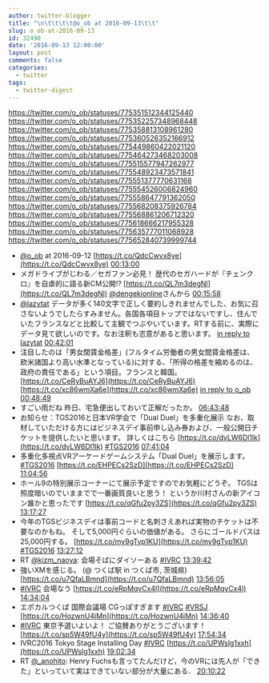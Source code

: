 ```yaml
---
author: twitter-blogger
title: "\n\t\t\t\t@o_ob at 2016-09-13\t\t"
slug: o_ob-at-2016-09-13
id: 32490
date: '2016-09-13 12:00:00'
layout: post
comments: false
categories:
  - twitter
tags:
  - twitter-digest
---
```


https://twitter.com/o_ob/statuses/775351512344125440 https://twitter.com/o_ob/statuses/775352257348968448 https://twitter.com/o_ob/statuses/775358813108961280 https://twitter.com/o_ob/statuses/775360526352166912 https://twitter.com/o_ob/statuses/775449860422021120 https://twitter.com/o_ob/statuses/775464273468203008 https://twitter.com/o_ob/statuses/775515577947262977 https://twitter.com/o_ob/statuses/775548923473571841 https://twitter.com/o_ob/statuses/775551377770631168 https://twitter.com/o_ob/statuses/775554526006824960 https://twitter.com/o_ob/statuses/775558647791362050 https://twitter.com/o_ob/statuses/775568208375926784 https://twitter.com/o_ob/statuses/775568861206712320 https://twitter.com/o_ob/statuses/775618666217955328 https://twitter.com/o_ob/statuses/775635777011068928 https://twitter.com/o_ob/statuses/775652840739999744  

*   [@o_ob](https://twitter.com/o_ob) at 2016-09-12 [https://t.co/QdcCwvx8ye](https://t.co/QdcCwvx8ye) [00:13:00](https://twitter.com/o_ob/statuses/775351512344125440)
*   メガドライブがじわる／セガファン必見！ 歴代のセガハードが『チェンクロ』を自虐的に語る新CM公開!? [https://t.co/QL7m3degNl](https://t.co/QL7m3degNl) [@dengekionline](https://twitter.com/dengekionline)さんから [00:15:58](https://twitter.com/o_ob/statuses/775352257348968448)
*   [@lazytat](https://twitter.com/lazytat) データが多く140文字で正しく要約しきれませんでした、お気に召さないようでしたらすみません。各国各項目トップではないですし、住んでいたフランスなどと比較して主観でつぶやいています。RTする前に、実際にデータ見て欲しいのです。なお注釈も恣意があると思います。 [in reply to lazytat](https://twitter.com/lazytat/statuses/775334854640545794) [00:42:01](https://twitter.com/o_ob/statuses/775358813108961280)
*   注目したのは「男女間賃金格差」(フルタイム労働者の男女間賃金格差は、欧米諸国より高い水準となっている)に対する、「所得の格差を縮めるのは、政府の責任である」という項目。フランスと韓国。 [https://t.co/CeRyBuAYJ6](https://t.co/CeRyBuAYJ6) [https://t.co/xc86wmXa6e](https://t.co/xc86wmXa6e) [in reply to o_ob](https://twitter.com/o_ob/statuses/775004138983653377) [00:48:49](https://twitter.com/o_ob/statuses/775360526352166912)
*   すごい雨だね 昨日、宅急便出しておいて正解だったか。 [06:43:48](https://twitter.com/o_ob/statuses/775449860422021120)
*   お知らせ：TGS2016と日本VR学会で「Dual Duel」を多重化展示 なお、取材していただける方にはビジネスデイ事前申し込み券および、一般公開日チケットを提供したいと思います。 詳しくはこちら [https://t.co/dvLW6Dl1lk](https://t.co/dvLW6Dl1lk) [#TGS2016](https://twitter.com/search?q=%23TGS2016&src=hash) [07:41:04](https://twitter.com/o_ob/statuses/775464273468203008)
*   多重化多視点VRアーケードゲームシステム「Dual Duel」を展示します。 [#TGS2016](https://twitter.com/search?q=%23TGS2016&src=hash) [https://t.co/EHPECs2SzD](https://t.co/EHPECs2SzD) [11:04:56](https://twitter.com/o_ob/statuses/775515577947262977)
*   ホール9の特別展示コーナーにて展示予定ですのでお気軽にどうぞ。 TGSは照度暗いのでいままでで一番画質良いと思う！ というか川村さんの新アイコン誰かと思ったです [https://t.co/qGfu2py3ZS](https://t.co/qGfu2py3ZS) [13:17:27](https://twitter.com/o_ob/statuses/775548923473571841)
*   今年のTGSビジネスデイは事前コードと名刺さえあれば実物のチケットは不要なのかもね。 そして5,000円ぐらいの価値がある。 さらにゴールドパスは25,000円する。 [https://t.co/my9gTvp1KU](https://t.co/my9gTvp1KU) [#TGS2016](https://twitter.com/search?q=%23TGS2016&src=hash) [13:27:12](https://twitter.com/o_ob/statuses/775551377770631168)
*   RT [@kizm_naoya](https://twitter.com/kizm_naoya): 会場そばにダイソーある [#IVRC](https://twitter.com/search?q=%23IVRC&src=hash) [13:39:42](https://twitter.com/o_ob/statuses/775554526006824960)
*   強いXMを感じる。 (@ つくば駅 in つくば市, 茨城県) [https://t.co/u7QfaLBmnd](https://t.co/u7QfaLBmnd) [13:56:05](https://twitter.com/o_ob/statuses/775558647791362050)
*   [#IVRC](https://twitter.com/search?q=%23IVRC&src=hash) 会場なう [https://t.co/eRpMqyCx4l](https://t.co/eRpMqyCx4l) [14:34:04](https://twitter.com/o_ob/statuses/775568208375926784)
*   エポカルつくば 国際会議場 CGっぽすぎます [#IVRC](https://twitter.com/search?q=%23IVRC&src=hash) [#VRSJ](https://twitter.com/search?q=%23VRSJ&src=hash) [https://t.co/HozwnU4jMn](https://t.co/HozwnU4jMn) [14:36:40](https://twitter.com/o_ob/statuses/775568861206712320)
*   [#IVRC](https://twitter.com/search?q=%23IVRC&src=hash) 東京予選いよいよ！ ご協賛ありがとうございます！ [https://t.co/sp5W49fU4y](https://t.co/sp5W49fU4y) [17:54:34](https://twitter.com/o_ob/statuses/775618666217955328)
*   IVRC2016 Tokyo Stage Installing Day [#IVRC](https://twitter.com/search?q=%23IVRC&src=hash) [https://t.co/UPWslg1xxh](https://t.co/UPWslg1xxh) [19:02:34](https://twitter.com/o_ob/statuses/775635777011068928)
*   RT [@_anohito](https://twitter.com/_anohito): Henry Fuchsも言ってたんだけど，今のVRには先人が「できた」といっていて実はできていない部分が大量にある． [20:10:22](https://twitter.com/o_ob/statuses/775652840739999744)
